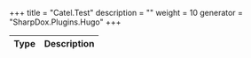 

+++
title = "Catel.Test" 
description = ""
weight = 10
generator = "SharpDox.Plugins.Hugo"
+++

Type|Description
---|---

